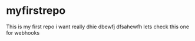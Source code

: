 # myfirstrepo
This is my first repo
i want 
really
dhie
dbewfj
dfsahewfh
lets check this one for webhooks
